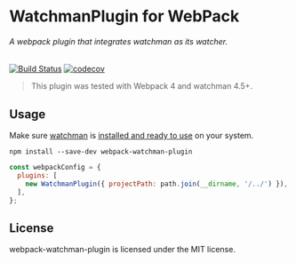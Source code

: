 # WatchmanPlugin for WebPack
###### A webpack plugin that integrates watchman as its watcher.

[![Build Status](https://travis-ci.org/researchgate/webpack-watchman-plugin.svg?branch=master)](https://travis-ci.org/researchgate/webpack-watchman-plugin)
[![codecov](https://codecov.io/gh/researchgate/webpack-watchman-plugin/branch/master/graph/badge.svg)](https://codecov.io/gh/researchgate/webpack-watchman-plugin)


> This plugin was tested with Webpack 4 and watchman 4.5+.

## Usage

Make sure [watchman][watchman] is [installed and ready to use][watchman-install] on your system.

`npm install --save-dev webpack-watchman-plugin`

```js
const webpackConfig = {
  plugins: [
    new WatchmanPlugin({ projectPath: path.join(__dirname, '/../') }),
  ],
};
```

## License

webpack-watchman-plugin is licensed under the MIT license.

[watchman]: https://facebook.github.io/watchman/
[watchman-install]: https://facebook.github.io/watchman/docs/install.html

